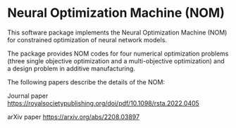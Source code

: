 # Neural Optimization Machine (NOM)

This software package implements the Neural Optimization Machine (NOM) for constrained optimization of neural network models.

The package provides NOM codes for four numerical optimization problems (three single objective optimization and a multi-objective optimization) and a design problem in additive manufacturing.

The following papers describe the details of the NOM:

Journal paper https://royalsocietypublishing.org/doi/pdf/10.1098/rsta.2022.0405

arXiv paper https://arxiv.org/abs/2208.03897
